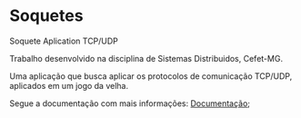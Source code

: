 # Soquetes
Soquete Aplication TCP/UDP

Trabalho desenvolvido na disciplina de Sistemas Distribuidos, Cefet-MG.

Uma aplicação que busca aplicar os protocolos de comunicação TCP/UDP, aplicados em um jogo da velha.

Segue a documentação com mais informações: [Documentação](./files/Documentation.pdf);